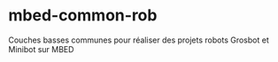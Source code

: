 # mbed-common-rob
Couches basses communes pour réaliser des projets robots Grosbot et Minibot sur MBED
